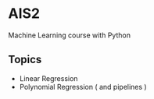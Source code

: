 # AIS2
Machine Learning course with Python


## Topics
- Linear Regression
- Polynomial Regression ( and pipelines )
